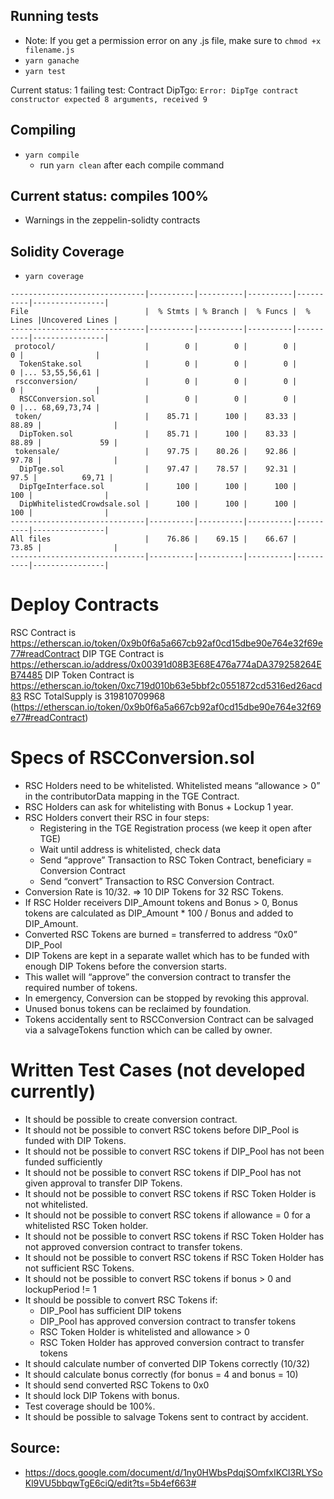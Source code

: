 ## Running tests
* Note: If you get a permission error on any .js file, make sure to `chmod +x filename.js`
* `yarn ganache`
* `yarn test`

Current status: 1 failing test: Contract DipTgo: `Error: DipTge contract constructor expected 8 arguments, received 9`

## Compiling
* `yarn compile`
  * run `yarn clean` after each compile command

## Current status: compiles 100% 
* Warnings in the zeppelin-solidty contracts

## Solidity Coverage
* `yarn coverage`

```
------------------------------|----------|----------|----------|----------|----------------|
File                          |  % Stmts | % Branch |  % Funcs |  % Lines |Uncovered Lines |
------------------------------|----------|----------|----------|----------|----------------|
 protocol/                    |        0 |        0 |        0 |        0 |                |
  TokenStake.sol              |        0 |        0 |        0 |        0 |... 53,55,56,61 |
 rscconversion/               |        0 |        0 |        0 |        0 |                |
  RSCConversion.sol           |        0 |        0 |        0 |        0 |... 68,69,73,74 |
 token/                       |    85.71 |      100 |    83.33 |    88.89 |                |
  DipToken.sol                |    85.71 |      100 |    83.33 |    88.89 |             59 |
 tokensale/                   |    97.75 |    80.26 |    92.86 |    97.78 |                |
  DipTge.sol                  |    97.47 |    78.57 |    92.31 |     97.5 |          69,71 |
  DipTgeInterface.sol         |      100 |      100 |      100 |      100 |                |
  DipWhitelistedCrowdsale.sol |      100 |      100 |      100 |      100 |                |
------------------------------|----------|----------|----------|----------|----------------|
All files                     |    76.86 |    69.15 |    66.67 |    73.85 |                |
------------------------------|----------|----------|----------|----------|----------------|
```

# Deploy Contracts
RSC Contract is https://etherscan.io/token/0x9b0f6a5a667cb92af0cd15dbe90e764e32f69e77#readContract
DIP TGE Contract is https://etherscan.io/address/0x00391d08B3E68E476a774aDA379258264EB74485
DIP Token Contract is https://etherscan.io/token/0xc719d010b63e5bbf2c0551872cd5316ed26acd83
RSC TotalSupply is 319810709968 (https://etherscan.io/token/0x9b0f6a5a667cb92af0cd15dbe90e764e32f69e77#readContract)

# Specs of RSCConversion.sol
* RSC Holders need to be whitelisted. Whitelisted means “allowance > 0” in the contributorData mapping in the TGE Contract.
* RSC Holders can ask for whitelisting with Bonus + Lockup 1 year.
* RSC Holders convert their RSC in four steps:
  * Registering in the TGE Registration process (we keep it open after TGE)
  * Wait until address is whitelisted, check data
  * Send “approve” Transaction to RSC Token Contract, beneficiary = Conversion Contract
  * Send “convert” Transaction to RSC Conversion Contract.
* Conversion Rate is 10/32. => 10 DIP Tokens for 32 RSC Tokens.
* If RSC Holder receivers DIP_Amount tokens and Bonus > 0, Bonus tokens are calculated as DIP_Amount * 100 / Bonus and added to DIP_Amount.
* Converted RSC Tokens are burned = transferred to address “0x0” DIP_Pool
* DIP Tokens are kept in a separate wallet which has to be funded with enough DIP Tokens before the conversion starts.
* This wallet will “approve” the conversion contract to transfer the required number of tokens.
* In emergency, Conversion can be stopped by revoking this approval.
* Unused bonus tokens can be reclaimed by foundation.
* Tokens accidentally sent to RSCConversion Contract can be salvaged via a salvageTokens function which can be called by owner.

# Written Test Cases (not developed currently)
* It should be possible to create conversion contract.
* It should not be possible to convert RSC tokens before DIP_Pool is funded with DIP Tokens.
* It should not be possible to convert RSC tokens if DIP_Pool has not been funded sufficiently
* It should not be possible to convert RSC tokens if DIP_Pool has not given approval to transfer DIP Tokens.
* It should not be possible to convert RSC tokens if RSC Token Holder is not whitelisted.
* It should not be possible to convert RSC tokens if allowance = 0 for a whitelisted RSC Token holder.
* It should not be possible to convert RSC tokens if RSC Token Holder has not approved conversion contract to transfer tokens.
* It should not be possible to convert RSC tokens if RSC Token Holder has not sufficient RSC Tokens.
* It should not be possible to convert RSC tokens if bonus > 0 and lockupPeriod != 1
* It should be possible to convert RSC Tokens if:
  * DIP_Pool has sufficient DIP tokens
  * DIP_Pool has approved conversion contract to transfer tokens
  * RSC Token Holder is whitelisted and allowance > 0
  * RSC Token Holder has approved conversion contract to transfer tokens
* It should calculate number of converted DIP Tokens correctly (10/32)
* It should calculate bonus correctly (for bonus = 4 and bonus = 10)
* It should send converted RSC Tokens to 0x0
* It should lock DIP Tokens with bonus.
* Test coverage should be 100%.
* It should be possible to salvage Tokens sent to contract by accident.


## Source:
* https://docs.google.com/document/d/1ny0HWbsPdqjSOmfxIKCI3RLYSoKl9VU5bbqwTgE6ciQ/edit?ts=5b4ef663#
